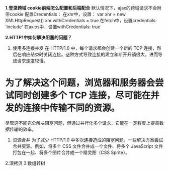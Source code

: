 **1.登录跨域 cookie前端怎么配置和后端配合**
默认情况下，ajax的跨域请求不会附带cookie
配置Credentials：
在xhr中，设置：
var xhr = new XMLHttpRequest()
xhr.withCredentials = true
在fetch中，设置credentials: 'include'
在axios中，设置withCredentials: true 

**2.HTTP1中如何解决阻塞的问题？**
1. 使用多连接并发
在 HTTP/1.0 中，每个请求都会创建一个新的 TCP 连接，然后在响应结束时关闭连接。这种方式导致连接的建立和断开开销很大，进而导致请求速度较慢。
# 为了解决这个问题，浏览器和服务器会尝试同时创建多个 TCP 连接，尽可能在并发的连接中传输不同的资源。
尽管这不能完全解决阻塞问题，但通过并行化多个请求，它能在一定程度上提高数据传输的效率。
1. 资源合并
为了减少 HTTP/1.0 中多次连接造成的阻塞问题，一些解决方案尝试合并资源。例如，将多个 CSS 文件合并成一个文件、将多个 JavaScript 文件打包在一起、将多个图片合并成一个精灵图（CSS Sprite）。

2.深拷贝
3.数组转树